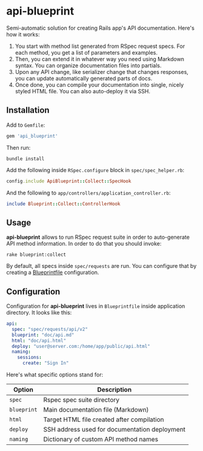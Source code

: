 # api-blueprint

Semi-automatic solution for creating Rails app's API documentation. Here's how it works:

1. You start with method list generated from RSpec request specs. For each method, you get a list of parameters and examples.
2. Then, you can extend it in whatever way you need using Markdown syntax. You can organize documentation files into partials.
3. Upon any API change, like serializer change that changes responses, you can update automatically generated parts of docs.
4. Once done, you can compile your documentation into single, nicely styled HTML file. You can also auto-deploy it via SSH.

## Installation

Add to `Gemfile`:

```ruby
gem 'api_blueprint'
```

Then run:

```
bundle install
```

Add the following inside `RSpec.configure` block in `spec/spec_helper.rb`:

```ruby
config.include ApiBlueprint::Collect::SpecHook
```

And the following to `app/controllers/application_controller.rb`:

```ruby
include Blueprint::Collect::ControllerHook
```

## Usage

**api-blueprint** allows to run RSpec request suite in order to auto-generate API method information. In order to do that you should invoke:

```
rake blueprint:collect
```

By default, all specs inside `spec/requests` are run. You can configure that by creating a [Blueprintfile](#configuration) configuration.

## Configuration

Configuration for **api-blueprint** lives in `Blueprintfile` inside application directory. It looks like this:

```yaml
api:
  spec: "spec/requests/api/v2"
  blueprint: "doc/api.md"
  html: "doc/api.html"
  deploy: "user@server.com:/home/app/public/api.html"
  naming:
    sessions:
      create: "Sign In"
```

Here's what specific options stand for:

Option | Description
-------|------------
`spec` | Rspec spec suite directory
`blueprint` | Main documentation file (Markdown)
`html` | Target HTML file created after compilation
`deploy` | SSH address used for documentation deployment
`naming` | Dictionary of custom API method names